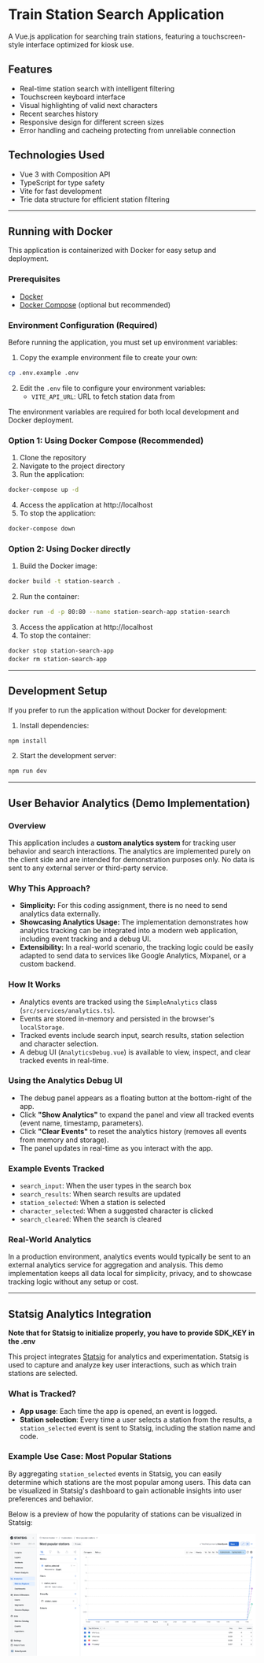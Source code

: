 # Train Station Search Application

A Vue.js application for searching train stations, featuring a touchscreen-style interface optimized for kiosk use.

## Features

- Real-time station search with intelligent filtering
- Touchscreen keyboard interface
- Visual highlighting of valid next characters
- Recent searches history
- Responsive design for different screen sizes
- Error handling and cacheing protecting from unreliable connection

## Technologies Used

- Vue 3 with Composition API
- TypeScript for type safety
- Vite for fast development
- Trie data structure for efficient station filtering

---

## Running with Docker

This application is containerized with Docker for easy setup and deployment.

### Prerequisites

- [Docker](https://www.docker.com/get-started)
- [Docker Compose](https://docs.docker.com/compose/install/) (optional but recommended)

### Environment Configuration (Required)

Before running the application, you must set up environment variables:

1. Copy the example environment file to create your own:

```bash
cp .env.example .env
```

2. Edit the `.env` file to configure your environment variables:
   - `VITE_API_URL`: URL to fetch station data from

The environment variables are required for both local development and Docker deployment.

### Option 1: Using Docker Compose (Recommended)

1. Clone the repository
2. Navigate to the project directory
3. Run the application:

```bash
docker-compose up -d
```

4. Access the application at http://localhost
5. To stop the application:

```bash
docker-compose down
```

### Option 2: Using Docker directly

1. Build the Docker image:

```bash
docker build -t station-search .
```

2. Run the container:

```bash
docker run -d -p 80:80 --name station-search-app station-search
```

3. Access the application at http://localhost
4. To stop the container:

```bash
docker stop station-search-app
docker rm station-search-app
```

---

## Development Setup

If you prefer to run the application without Docker for development:

1. Install dependencies:

```bash
npm install
```

2. Start the development server:

```bash
npm run dev
```

---

## User Behavior Analytics (Demo Implementation)

### Overview

This application includes a **custom analytics system** for tracking user behavior and search interactions. The analytics are implemented purely on the client side and are intended for demonstration purposes only. No data is sent to any external server or third-party service.

### Why This Approach?
- **Simplicity:** For this coding assignment, there is no need to send analytics data externally.
- **Showcasing Analytics Usage:** The implementation demonstrates how analytics tracking can be integrated into a modern web application, including event tracking and a debug UI.
- **Extensibility:** In a real-world scenario, the tracking logic could be easily adapted to send data to services like Google Analytics, Mixpanel, or a custom backend.

### How It Works
- Analytics events are tracked using the `SimpleAnalytics` class (`src/services/analytics.ts`).
- Events are stored in-memory and persisted in the browser's `localStorage`.
- Tracked events include search input, search results, station selection and character selection.
- A debug UI (`AnalyticsDebug.vue`) is available to view, inspect, and clear tracked events in real-time.

### Using the Analytics Debug UI
- The debug panel appears as a floating button at the bottom-right of the app.
- Click **"Show Analytics"** to expand the panel and view all tracked events (event name, timestamp, parameters).
- Click **"Clear Events"** to reset the analytics history (removes all events from memory and storage).
- The panel updates in real-time as you interact with the app.

### Example Events Tracked
- `search_input`: When the user types in the search box
- `search_results`: When search results are updated
- `station_selected`: When a station is selected
- `character_selected`: When a suggested character is clicked
- `search_cleared`: When the search is cleared

### Real-World Analytics
In a production environment, analytics events would typically be sent to an external analytics service for aggregation and analysis. This demo implementation keeps all data local for simplicity, privacy, and to showcase tracking logic without any setup or cost.

---

## Statsig Analytics Integration

**Note that for Statsig to initialize properly, you have to provide SDK_KEY in the .env**

This project integrates [Statsig](https://statsig.com/) for analytics and experimentation. Statsig is used to capture and analyze key user interactions, such as which train stations are selected.

### What is Tracked?
- **App usage**: Each time the app is opened, an event is logged.
- **Station selection**: Every time a user selects a station from the results, a `station_selected` event is sent to Statsig, including the station name and code.

### Example Use Case: Most Popular Stations
By aggregating `station_selected` events in Statsig, you can easily determine which stations are the most popular among users. This data can be visualized in Statsig's dashboard to gain actionable insights into user preferences and behavior.

Below is a preview of how the popularity of stations can be visualized in Statsig:

![Statsig Popular Stations Example](src/assets/images/statsig1.png)